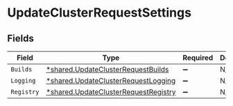 # UpdateClusterRequestSettings


## Fields

| Field                                                                                       | Type                                                                                        | Required                                                                                    | Description                                                                                 |
| ------------------------------------------------------------------------------------------- | ------------------------------------------------------------------------------------------- | ------------------------------------------------------------------------------------------- | ------------------------------------------------------------------------------------------- |
| `Builds`                                                                                    | [*shared.UpdateClusterRequestBuilds](../../models/shared/updateclusterrequestbuilds.md)     | :heavy_minus_sign:                                                                          | N/A                                                                                         |
| `Logging`                                                                                   | [*shared.UpdateClusterRequestLogging](../../models/shared/updateclusterrequestlogging.md)   | :heavy_minus_sign:                                                                          | N/A                                                                                         |
| `Registry`                                                                                  | [*shared.UpdateClusterRequestRegistry](../../models/shared/updateclusterrequestregistry.md) | :heavy_minus_sign:                                                                          | N/A                                                                                         |